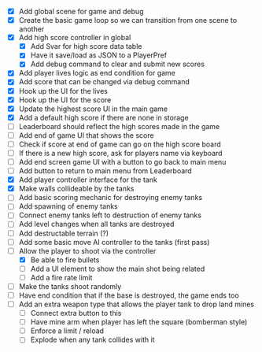- [x] Add global scene for game and debug
- [x] Create the basic game loop so we can transition from one scene to another
- [x] Add high score controller in global 
	- [x] Add Svar for high score data table
	- [x] Have it save/load as JSON to a PlayerPref
	- [x] Add debug command to clear and submit new scores
- [x] Add player lives logic as end condition for game
- [x] Add score that can be changed via debug command
- [x] Hook up the UI for the lives 
- [x] Hook up the UI for the score
- [x] Update the highest score UI in the main game 
- [x] Add a default high score if there are none in storage
- [ ] Leaderboard should reflect the high scores made in the game
- [ ] Add end of game UI that shows the score
- [ ] Check if score at end of game can go on the high score board
- [ ] If there is a new high score, ask for players name via keyboard 
- [ ] Add end screen game UI with a button to go back to main menu
- [ ] Add button to return to main menu from Leaderboard 
- [x] Add player controller interface for the tank
- [x] Make walls collideable by the tanks
- [ ] Add basic scoring mechanic for destroying enemy tanks
- [ ] Add spawning of enemy tanks
- [ ] Connect enemy tanks left to destruction of enemy tanks
- [ ] Add level changes when all tanks are destroyed
- [ ] Add destructable terrain (?)
- [ ] Add some basic move AI controller to the tanks (first pass)
- [ ] Allow the player to shoot via the controller
    - [x] Be able to fire bullets 
    - [ ] Add a UI element to show the main shot being related
    - [ ] Add a fire rate limit
- [ ] Make the tanks shoot randomly
- [ ] Have end condition that if the base is destroyed, the game ends too
- [ ] Add an extra weapon type that allows the player tank to drop land mines
	- [ ] Connect extra button to this
	- [ ] Have mine arm when player has left the square (bomberman style)
	- [ ] Enforce a limit / reload 
	- [ ] Explode when any tank collides with it